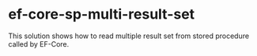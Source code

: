 # ef-core-sp-multi-result-set
This solution shows how to read multiple result set from stored procedure called by EF-Core.
